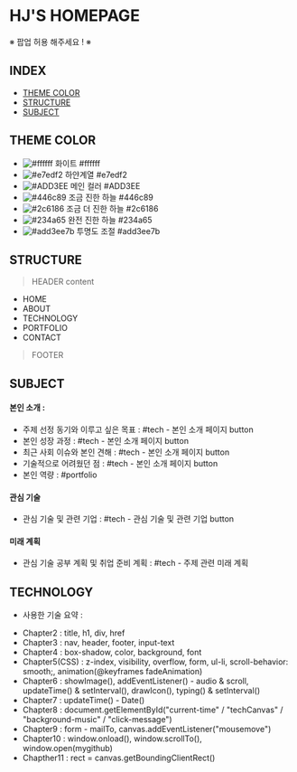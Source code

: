 # **HJ'S HOMEPAGE**

※ 팝업 허용 해주세요 ! ※

## INDEX

- [THEME COLOR](#theme-color)
- [STRUCTURE](#structure)
- [SUBJECT](#subject)

## THEME COLOR

- ![#ffffff](https://via.placeholder.com/15/ffffff/000000?text=+) 화이트 #ffffff
- ![#e7edf2](https://via.placeholder.com/15/e7edf2/000000?text=+) 하얀계열 #e7edf2
- ![#ADD3EE](https://via.placeholder.com/15/ADD3EE/000000?text=+) 메인 컬러 #ADD3EE
- ![#446c89](https://via.placeholder.com/15/446c89/000000?text=+) 조금 진한 하늘 #446c89
- ![#2c6186](https://via.placeholder.com/15/2c6186/000000?text=+) 조금 더 진한 하늘 #2c6186
- ![#234a65](https://via.placeholder.com/15/234a65/000000?text=+) 완전 진한 하늘 #234a65
- ![#add3ee7b](https://via.placeholder.com/15/add3ee7b/000000?text=+) 투명도 조절 #add3ee7b

## STRUCTURE

> HEADER
> content

- HOME
- ABOUT
- TECHNOLOGY
- PORTFOLIO
- CONTACT

> FOOTER

## SUBJECT

#### 본인 소개 :

- 주제 선정 동기와 이루고 싶은 목표 : #tech - 본인 소개 페이지 button
- 본인 성장 과정 : #tech - 본인 소개 페이지 button
- 최근 사회 이슈와 본인 견해 : #tech - 본인 소개 페이지 button
- 기술적으로 어려웠던 점 : #tech - 본인 소개 페이지 button
- 본인 역량 : #portfolio

#### 관심 기술

- 관심 기술 및 관련 기업 : #tech - 관심 기술 및 관련 기업 button

#### 미래 계획

- 관심 기술 공부 계획 및 취업 준비 계획 : #tech - 주제 관련 미래 계획

## TECHNOLOGY

- 사용한 기술 요약 :

* Chapter2 : title, h1, div, href
* Chapter3 : nav, header, footer, input-text
* Chapter4 : box-shadow, color, background, font
* Chapter5(CSS) : z-index, visibility, overflow, form, ul-li, scroll-behavior: smooth;, animation(@keyframes fadeAnimation)
* Chapter6 : showImage(), addEventListener() - audio & scroll, updateTime() & setInterval(), drawIcon(), typing() & setInterval()
* Chapter7 : updateTime() - Date()
* Chapter8 : document.getElementById("current-time" / "techCanvas" / "background-music" / "click-message")
* Chapter9 : form - mailTo, canvas.addEventListener("mousemove")
* Chapter10 : window.onload(), window.scrollTo(), window.open(mygithub)
* Chapther11 : rect = canvas.getBoundingClientRect()
